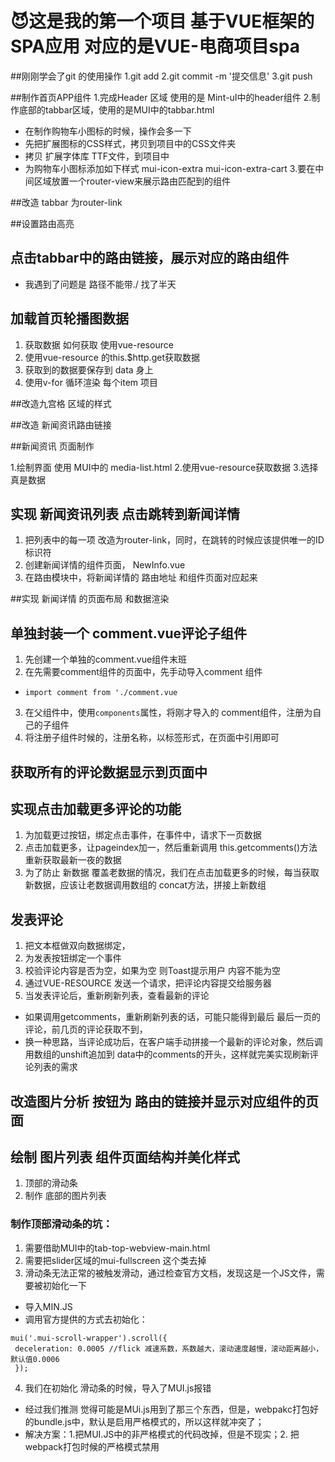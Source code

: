 # 😈这是我的第一个项目 基于VUE框架的SPA应用  对应的是VUE-电商项目spa

##刚刚学会了git 的使用操作
1.git add
2.git commit -m '提交信息'
3.git push


 ##制作首页APP组件 
 1.完成Header 区域 使用的是 Mint-uI中的header组件
 2.制作底部的tabbar区域，使用的是MUI中的tabbar.html
  + 在制作购物车小图标的时候，操作会多一下
  + 先把扩展图标的CSS样式，拷贝到项目中的CSS文件夹
  + 拷贝 扩展字体库 TTF文件，到项目中
  + 为购物车小图标添加如下样式 mui-icon-extra mui-icon-extra-cart
 3.要在中间区域放置一个router-view来展示路由匹配到的组件

##改造 tabbar 为router-link 

##设置路由高亮 

## 点击tabbar中的路由链接，展示对应的路由组件
+ 我遇到了问题是 路径不能带./ 找了半天

## 加载首页轮播图数据
1. 获取数据 如何获取 使用vue-resource 
2. 使用vue-resource 的this.$http.get获取数据
3. 获取到的数据要保存到 data 身上
4. 使用v-for 循环渲染 每个item 项目 

##改造九宫格 区域的样式 

##改造 新闻资讯路由链接 

##新闻资讯 页面制作 

1.绘制界面 使用 MUI中的  media-list.html
2.使用vue-resource获取数据 
3.选择真是数据


## 实现 新闻资讯列表 点击跳转到新闻详情 
1. 把列表中的每一项 改造为router-link，同时，在跳转的时候应该提供唯一的ID标识符
2. 创建新闻详情的组件页面， NewInfo.vue 
3. 在路由模块中，将新闻详情的 路由地址 和组件页面对应起来


##实现 新闻详情 的页面布局 和数据渲染

## 单独封装一个 comment.vue评论子组件
1. 先创建一个单独的comment.vue组件末班
2. 在先需要comment组件的页面中，先手动导入comment 组件
 + `import comment from './comment.vue`
3. 在父组件中，使用`components`属性，将刚才导入的 comment组件，注册为自己的子组件
4. 将注册子组件时候的，注册名称，以标签形式，在页面中引用即可

## 获取所有的评论数据显示到页面中 


## 实现点击加载更多评论的功能
1. 为加载更过按钮，绑定点击事件，在事件中，请求下一页数据
2. 点击加载更多，让pageindex加一，然后重新调用 this.getcomments()方法重新获取最新一夜的数据
3. 为了防止 新数据 覆盖老数据的情况，我们在点击加载更多的时候，每当获取新数据，应该让老数据调用数组的
concat方法，拼接上新数组

## 发表评论 
1. 把文本框做双向数据绑定，
2. 为发表按钮绑定一个事件
3. 校验评论内容是否为空，如果为空 则Toast提示用户 内容不能为空
4. 通过VUE-RESOURCE 发送一个请求，把评论内容提交给服务器
5. 当发表评论后，重新刷新列表，查看最新的评论
 + 如果调用getcomments，重新刷新列表的话，可能只能得到最后 最后一页的评论，前几页的评论获取不到，
 + 换一种思路，当评论成功后，在客户端手动拼接一个最新的评论对象，然后调用数组的unshift追加到
 data中的comments的开头，这样就完美实现刷新评论列表的需求

 ## 改造图片分析 按钮为 路由的链接并显示对应组件的页面

 ## 绘制 图片列表 组件页面结构并美化样式
 1. 顶部的滑动条
 2. 制作 底部的图片列表
 
 ### 制作顶部滑动条的坑：
 1. 需要借助MUI中的tab-top-webview-main.html
 2. 需要把slider区域的mui-fullscreen 这个类去掉
 3. 滑动条无法正常的被触发滑动，通过检查官方文档，发现这是一个JS文件，需要被初始化一下
  + 导入MIN.JS
  + 调用官方提供的方式去初始化：
   ```
   mui('.mui-scroll-wrapper').scroll({
	deceleration: 0.0005 //flick 减速系数，系数越大，滚动速度越慢，滚动距离越小，默认值0.0006
    });
  ```
 4. 我们在初始化 滑动条的时候，导入了MUI.js报错
  + 经过我们推测 觉得可能是MUi.js用到了那三个东西，但是，webpakc打包好的bundle.js中，默认是启用严格模式的，所以这样就冲突了；
  + 解决方案：1.把MUI.JS中的非严格模式的代码改掉，但是不现实；2. 把webpack打包时候的严格模式禁用
  